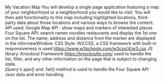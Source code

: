 My Vacation Map
You will develop a single page application featuring a map of your neighborhood or a neighborhood you would like to visit. You will then add functionality to this map including highlighted locations, third-party data about those locations and various ways to browse the content.
API used:
  Google Map API : show maps and markers of interested places
  Four Square API: search ramen noodles restaurants and display the 1st one on the list. The name, address and distance from the marker are displayed in the inforviewWindow.
CSS Style:
  W3.CSS, a CSS framework with built-in responsiveness is used
  https://www.w3schools.com/w3css/4/w3.css
JS library:
   Knockout Framework https://knockoutjs.com/ used to handle the list, filter, and any other information on the page that is subject to changing state.  
 jQuery's ajax() and .fail()  method is used to handle the Four Square API Json data and error handling. 
